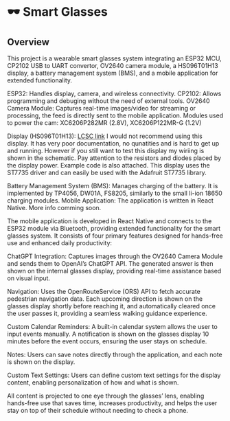 # 🕶️ Smart Glasses
## Overview
This project is a wearable smart glasses system integrating an ESP32 MCU, CP2102 USB to UART convertor, OV2640 camera module, a HS096T01H13 display, a battery management system (BMS), and a mobile application for extended functionality.

ESP32: Handles display, camera, and wireless connectivity.
CP2102: Allows programming and debuging without the need of external tools.
OV2640 Camera Module: Captures real-time images/video for streaming or processing, the feed is directly sent to the mobile application. Modules used to power the cam: XC6206P282MR (2.8V), XC6206P122MR-G (1.2V)

Display (HS096T01H13): [LCSC link](https://www.lcsc.com/product-detail/LCD-Screen_HS-HS096T01H13_C18198246.html?s_z=n_HS096T01H13)
I would not recommend using this display. It has very poor documentation, no qunatities and is hard to get up and running.
However if you still want to test this display my wiriing is shown in the schematic. Pay attention to the resistors and diodes placed by the display power. Example code is also attached. 
This display uses the ST7735 driver and can easily be used with the Adafruit ST7735 library.

Battery Management System (BMS): Manages charging of the battery. It is implemented by TP4056, DW01A, FS8205, similarly to the small li-ion 18650 charging modules.
Mobile Application: The application is written in React Native. More info comming soon. 

The mobile application is developed in React Native and connects to the ESP32 module via Bluetooth, providing extended functionality for the smart glasses system. It consists of four primary features designed for hands-free use and enhanced daily productivity:

ChatGPT Integration: Captures images through the OV2640 Camera Module and sends them to OpenAI’s ChatGPT API. The generated answer is then shown on the internal glasses display, providing real-time assistance based on visual input.

Navigation: Uses the OpenRouteService (ORS) API to fetch accurate pedestrian navigation data. Each upcoming direction is shown on the glasses display shortly before reaching it, and automatically cleared once the user passes it, providing a seamless walking guidance experience.

Custom Calendar Reminders: A built-in calendar system allows the user to input events manually. A notification is shown on the glasses display 10 minutes before the event occurs, ensuring the user stays on schedule.

Notes: Users can save notes directly through the application, and each note is shown on the display. 

Custom Text Settings: Users can define custom text settings for the display content, enabling personalization of how and what is shown.

All content is projected to one eye through the glasses’ lens, enabling hands-free use that saves time, increases productivity, and helps the user stay on top of their schedule without needing to check a phone.
